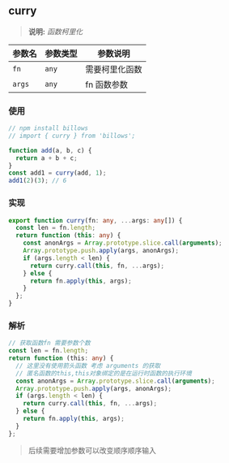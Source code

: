 <!--
 * @Author: Chengbotao
 * @Date: 2022-06-10 19:21:17
-->

## curry

> **说明:** _函数柯里化_

| 参数名 | 参数类型 | 参数说明       |
| ------ | -------- | -------------- |
| `fn`   | `any`    | 需要柯里化函数 |
| `args` | `any`    | fn 函数参数    |

### 使用

```ts
// npm install billows
// import { curry } from 'billows';

function add(a, b, c) {
  return a + b + c;
}
const add1 = curry(add, 1);
add1(2)(3); // 6
```

### 实现

```ts
export function curry(fn: any, ...args: any[]) {
  const len = fn.length;
  return function (this: any) {
    const anonArgs = Array.prototype.slice.call(arguments);
    Array.prototype.push.apply(args, anonArgs);
    if (args.length < len) {
      return curry.call(this, fn, ...args);
    } else {
      return fn.apply(this, args);
    }
  };
}
```

### 解析

```ts
// 获取函数fn 需要参数个数
const len = fn.length;
return function (this: any) {
  // 这里没有使用箭头函数 考虑 arguments 的获取
  // 匿名函数的this,this对象绑定的是在运行时函数的执行环境
  const anonArgs = Array.prototype.slice.call(arguments);
  Array.prototype.push.apply(args, anonArgs);
  if (args.length < len) {
    return curry.call(this, fn, ...args);
  } else {
    return fn.apply(this, args);
  }
};
```

> 后续需要增加参数可以改变顺序顺序输入
